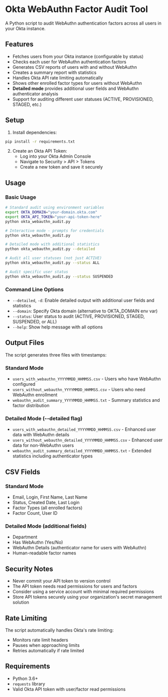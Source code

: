 # Okta WebAuthn Factor Audit Tool

A Python script to audit WebAuthn authentication factors across all users in your Okta instance.

## Features

- Fetches users from your Okta instance (configurable by status)
- Checks each user for WebAuthn authentication factors
- Generates CSV reports of users with and without WebAuthn
- Creates a summary report with statistics
- Handles Okta API rate limiting automatically
- Shows other enrolled factor types for users without WebAuthn
- **Detailed mode** provides additional user fields and WebAuthn authenticator analysis
- Support for auditing different user statuses (ACTIVE, PROVISIONED, STAGED, etc.)

## Setup

1. Install dependencies:
```bash
pip install -r requirements.txt
```

2. Create an Okta API Token:
   - Log into your Okta Admin Console
   - Navigate to Security > API > Tokens
   - Create a new token and save it securely

## Usage

### Basic Usage

```bash
# Standard audit using environment variables
export OKTA_DOMAIN="your-domain.okta.com"
export OKTA_API_TOKEN="your-api-token-here"
python okta_webauthn_audit.py

# Interactive mode - prompts for credentials
python okta_webauthn_audit.py

# Detailed mode with additional statistics
python okta_webauthn_audit.py --detailed

# Audit all user statuses (not just ACTIVE)
python okta_webauthn_audit.py --status ALL

# Audit specific user status
python okta_webauthn_audit.py --status SUSPENDED
```

### Command Line Options

- `--detailed`, `-d`: Enable detailed output with additional user fields and statistics
- `--domain`: Specify Okta domain (alternative to OKTA_DOMAIN env var)
- `--status`: User status to audit (ACTIVE, PROVISIONED, STAGED, SUSPENDED, or ALL)
- `--help`: Show help message with all options

## Output Files

The script generates three files with timestamps:

### Standard Mode
- `users_with_webauthn_YYYYMMDD_HHMMSS.csv` - Users who have WebAuthn configured
- `users_without_webauthn_YYYYMMDD_HHMMSS.csv` - Users who need WebAuthn enrollment
- `webauthn_audit_summary_YYYYMMDD_HHMMSS.txt` - Summary statistics and factor distribution

### Detailed Mode (--detailed flag)
- `users_with_webauthn_detailed_YYYYMMDD_HHMMSS.csv` - Enhanced user data with WebAuthn details
- `users_without_webauthn_detailed_YYYYMMDD_HHMMSS.csv` - Enhanced user data for non-WebAuthn users
- `webauthn_audit_summary_detailed_YYYYMMDD_HHMMSS.txt` - Extended statistics including authenticator types

## CSV Fields

### Standard Mode
- Email, Login, First Name, Last Name
- Status, Created Date, Last Login
- Factor Types (all enrolled factors)
- Factor Count, User ID

### Detailed Mode (additional fields)
- Department
- Has WebAuthn (Yes/No)
- WebAuthn Details (authenticator name for users with WebAuthn)
- Human-readable factor names

## Security Notes

- Never commit your API token to version control
- The API token needs read permissions for users and factors
- Consider using a service account with minimal required permissions
- Store API tokens securely using your organization's secret management solution

## Rate Limiting

The script automatically handles Okta's rate limiting:
- Monitors rate limit headers
- Pauses when approaching limits
- Retries automatically if rate limited

## Requirements

- Python 3.6+
- `requests` library
- Valid Okta API token with user/factor read permissions